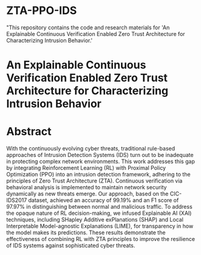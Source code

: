 # ZTA-PPO-IDS
"This repository contains the code and research materials for 'An Explainable Continuous Verification Enabled Zero Trust Architecture for Characterizing Intrusion Behavior.'



# An Explainable Continuous Verification Enabled Zero Trust Architecture for Characterizing Intrusion Behavior
# Abstract
With the continuously evolving cyber threats, traditional rule-based approaches of Intrusion Detection Systems (IDS) turn out to be inadequate in protecting complex network environments. This work addresses this gap by integrating Reinforcement Learning (RL) with Proximal Policy Optimization (PPO) into an intrusion detection framework, adhering to the principles of Zero Trust Architecture (ZTA). Continuous verification via behavioral analysis is implemented to maintain network security dynamically as new threats emerge. Our approach, based on the CIC-IDS2017 dataset, achieved an accuracy of 99.19% and an F1 score of 97.97% in distinguishing between normal and malicious traffic. To address the opaque nature of RL decision-making, we infused Explainable AI (XAI) techniques, including SHapley Additive exPlanations (SHAP) and Local Interpretable Model-agnostic Explanations (LIME), for transparency in how the model makes its predictions. These results demonstrate the effectiveness of combining RL with ZTA principles to improve the resilience of IDS systems against sophisticated cyber threats.
